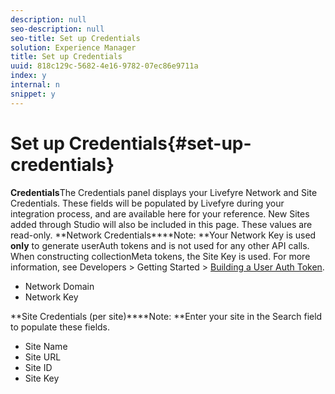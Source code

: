 ```yaml
---
description: null
seo-description: null
seo-title: Set up Credentials
solution: Experience Manager
title: Set up Credentials
uuid: 818c129c-5682-4e16-9782-07ec86e9711a
index: y
internal: n
snippet: y
---
```


# Set up Credentials{#set-up-credentials}

 **Credentials**The Credentials panel displays your Livefyre Network and Site Credentials. These fields will be populated by Livefyre during your integration process, and are available here for your reference. New Sites added through Studio will also be included in this page. These values are read-only.
**Network Credentials****Note: **Your Network Key is used **only** to generate userAuth tokens and is not used for any other API calls. When constructing collectionMeta tokens, the Site Key is used. For more information, see Developers > Getting Started > [Building a User Auth Token](https://answers.livefyre.com/developers/getting-started/tokens/auth/).

* Network Domain
* Network Key

**Site Credentials (per site)****Note: **Enter your site in the Search field to populate these fields.

* Site Name
* Site URL
* Site ID
* Site Key

